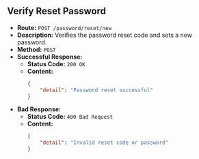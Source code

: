 
## Verify Reset Password

-   **Route:** `POST /password/reset/new`
-   **Description:** Verifies the password reset code and sets a new password.
-   **Method:** `POST`
-   **Successful Response:**
    -   **Status Code:** `200 OK`
    -   **Content:**
        ```json
        {
            "detail": "Password reset successful"
        }
        ```
-   **Bad Response:**
    -   **Status Code:** `400 Bad Request`
    -   **Content:**
        ```json
        {
            "detail": "Invalid reset code or password"
        }
        ```